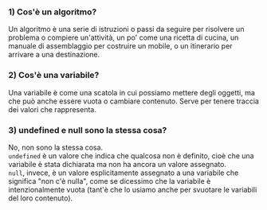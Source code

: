 ### 1) Cos'è un algoritmo?

Un algoritmo è una serie di istruzioni o passi da seguire per risolvere un problema o compiere un'attività, un po' come una ricetta di cucina, un manuale di assemblaggio per costruire un mobile, o un itinerario per arrivare a una destinazione.

### 2) Cos'è una variabile?

Una variabile è come una scatola in cui possiamo mettere degli oggetti, ma che può anche essere vuota o cambiare contenuto. Serve per tenere traccia dei valori che rappresenta.

### 3) undefined e null sono la stessa cosa?

No, non sono la stessa cosa.  
`undefined` è un valore che indica che qualcosa non è definito, cioè che una variabile è stata dichiarata ma non ha ancora un valore assegnato.  
`null`, invece, è un valore esplicitamente assegnato a una variabile che significa "non c'è nulla", come se dicessimo che la variabile è intenzionalmente vuota (tant'è che lo usiamo anche per svuotare le variabili del loro contenuto).
